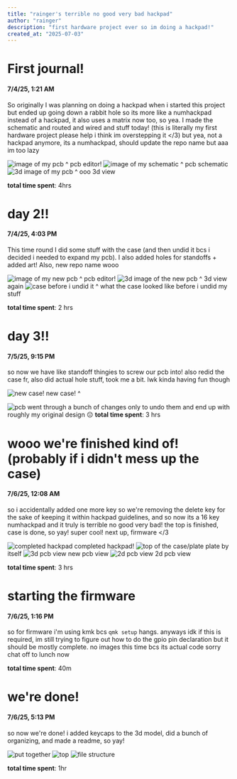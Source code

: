 ```yaml
---
title: "rainger's terrible no good very bad hackpad"
author: "rainger"
description: "first hardware project ever so im doing a hackpad!"
created_at: "2025-07-03"
---
```


# First journal!
#### 7/4/25, 1:21 AM
So originally I was planning on doing a hackpad when i started this project but ended up going down a rabbit hole so its more like a numhackpad instead of a hackpad, it also uses a matrix now too, so yea. I made the schematic and routed and wired and stuff today! (this is literally my first hardware project please help i think im overstepping it </3)
but yea, not a hackpad anymore, its a numhackpad, should update the repo name but aaa im too lazy

![image of my pcb](https://hc-cdn.hel1.your-objectstorage.com/s/v3/f6db954caeef87ddb041e4d64a3a10aa6e804fe9_screenshot_2025-07-04_at_1.23.08___am.png)
^ pcb editor!
![image of my schematic](https://hc-cdn.hel1.your-objectstorage.com/s/v3/7b4d5440442f42866a9dc25db43b75986933712e_image.png)
^ pcb schematic
![3d image of my pcb](https://hc-cdn.hel1.your-objectstorage.com/s/v3/c6aa684591fe704553014523d97a6ba3f0231242_image.png)
^ ooo 3d view

**total time spent**: 4hrs

# day 2!!

#### 7/4/25, 4:03 PM
This time round I did some stuff with the case (and then undid it bcs i decided i needed to expand my pcb). I also added holes for standoffs + added art!
Also, new repo name wooo

![image of my new pcb](https://hc-cdn.hel1.your-objectstorage.com/s/v3/658f8420a37820fa8e7e340d6c166ba935585a23_image.png)
^ pcb editor!
![3d image of the new pcb](https://hc-cdn.hel1.your-objectstorage.com/s/v3/153cd05d1530768897504154e3f2fc50de17fe1b_image.png)
^ 3d view again
![case before i undid it](https://hc-cdn.hel1.your-objectstorage.com/s/v3/336d0823d1e18d1934ddaae7501008839b77012e_image.png)
^ what the case looked like before i undid my stuff

**total time spent**: 2 hrs

# day 3!!

#### 7/5/25, 9:15 PM
so now we have like standoff thingies to screw our pcb into! also redid the case fr, also did actual hole stuff, took me a bit. lwk kinda having fun though


![new case!](https://hc-cdn.hel1.your-objectstorage.com/s/v3/11bd733bad6728e32ada1485eecb76ba7b07c981_image.png)
new case! ^

![pcb](https://hc-cdn.hel1.your-objectstorage.com/s/v3/23e07afee3708244a1d3fea2854c709ce1def1b0_image.png)
went through a bunch of changes only to undo them and end up with roughly my original design 😔
**total time spent**: 3 hrs

# wooo we're finished kind of! (probably if i didn't mess up the case)
#### 7/6/25, 12:08 AM

so i accidentally added one more key so we're removing the delete key for the sake of keeping it within hackpad guidelines, and so now its a 16 key numhackpad and it truly is terrible no good very bad! the top is finished, case is done, so yay! super cool! next up, firmware </3

![completed hackpad](https://hc-cdn.hel1.your-objectstorage.com/s/v3/69acadf871baf77d32e53fd14cc9a25d36eb0fe4_image.png)
completed hackpad!
![top of the case/plate](https://hc-cdn.hel1.your-objectstorage.com/s/v3/ad51febad2672b1e09fc197a29e6e880efd43739_image.png)
plate by itself
![3d pcb view](https://hc-cdn.hel1.your-objectstorage.com/s/v3/c30d65369d4980343ac0f1afb61ffbed3f5bc94a_image.png)
new pcb view
![2d pcb view](https://hc-cdn.hel1.your-objectstorage.com/s/v3/4202c5608baf8b70ccc33942978632d598f2eb9c_image.png)
2d pcb view

**total time spent**: 3 hrs

# starting the firmware
#### 7/6/25, 1:16 PM

so for firmware i'm using kmk bcs `qmk setup` hangs. anyways idk if this is required, im still trying to figure out how to do the gpio pin declaration but it should be mostly complete. no images this time bcs its actual code sorry chat
off to lunch now

**total time spent**: 40m

# we're done!
#### 7/6/25, 5:13 PM

so now we're done! i added keycaps to the 3d model, did a bunch of organizing, and made a readme, so yay!

![put together](https://hc-cdn.hel1.your-objectstorage.com/s/v3/9efde0e97415c62855aad832330b958e58d98b36_screenshot_2025-07-06_at_4.48.27___pm.png)
![top](https://hc-cdn.hel1.your-objectstorage.com/s/v3/aa0dce6b94d13610377e439fdee1426dac5653a7_screenshot_2025-07-06_at_4.48.40___pm.png)
![file structure](https://hc-cdn.hel1.your-objectstorage.com/s/v3/46a74eb5ff955b5baacb07709e5c18c164951b3e_screenshot_2025-07-06_at_5.14.39___pm.png)

**total time spent**: 1hr

